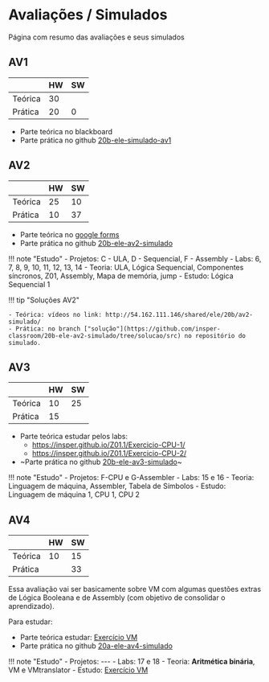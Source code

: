 # Avaliações / Simulados

Página com resumo das avaliações e seus simulados

## AV1

|         | HW | SW |
|---------|----|----|
| Teórica | 30 |    |
| Prática | 20 | 0  |

- Parte teórica no blackboard
- Parte prática no github [20b-ele-simulado-av1]( https://github.com/insper-classroom/20b-ele-simulado-av1)

## AV2

|         | HW | SW |
|---------|----|----|
| Teórica | 25 | 10 |
| Prática | 10 | 37 |

- Parte teórica no [google forms](https://docs.google.com/forms/d/e/1FAIpQLSeCtVXIBXCKqEem1DujLaT5ScfQsVmvl3o3i8eyGCJSZuvX8g/viewform?usp=sf_link)
- Parte prática no github [20b-ele-av2-simulado](https://github.com/insper-classroom/20b-ele-av2-simulado) 

!!! note "Estudo"
    -  Projetos:  C - ULA, D - Sequencial, F - Assembly
    - Labs: 6, 7, 8, 9, 10, 11, 12, 13, 14
    - Teoria: ULA, Lógica Sequencial, Componentes síncronos, Z01, Assembly, Mapa de memória, jump
    - Estudo: Lógica Sequencial 1

!!! tip "Soluções AV2"

    - Teórica: vídeos no link: http://54.162.111.146/shared/ele/20b/av2-simulado/
    - Prática: no branch ["solução"](https://github.com/insper-classroom/20b-ele-av2-simulado/tree/solucao/src) no repositório do simulado.
   
## AV3

|         | HW | SW |
|---------|----|----|
| Teórica | 10 | 25 |
| Prática | 15 |    |

- Parte teórica estudar pelos labs:
    - https://insper.github.io/Z01.1/Exercicio-CPU-1/
    - https://insper.github.io/Z01.1/Exercicio-CPU-2/
- ~Parte prática no github [20b-ele-av3-simulado](https://github.com/insper-classroom/20b-ele-av3-simulado)~



!!! note "Estudo"
    - Projetos: F-CPU e G-Assembler
    - Labs: 15 e 16
    - Teoria: Linguagem de máquina, Assembler, Tabela de Símbolos 
    - Estudo: Linguagem de máquina 1, CPU 1, CPU 2
    
## AV4

|         | HW | SW |
|---------|----|----|
| Teórica | 10 | 15 |
| Prática |    | 33 |

Essa avaliação vai ser basicamente sobre VM com algumas questões extras de Lógica Booleana e de Assembly (com objetivo de consolidar o aprendizado).

Para estudar:

- Parte teórica estudar: [Exercício VM](https://docs.google.com/spreadsheets/d/1dywPIHgpUztDtpqzuEuGzAuTlcK9ryVUTp9-b84stJ4/edit?usp=sharing)
- Parte prática no github [20a-ele-av4-simulado](https://github.com/Insper/2020a-Elementos-AV4-Simulado)

!!! note "Estudo"
    - Projetos: ---
    - Labs: 17 e 18
    - Teoria: **Aritmética binária**, VM e VMtranslator
    - Estudo: [Exercício VM](https://docs.google.com/spreadsheets/d/1dywPIHgpUztDtpqzuEuGzAuTlcK9ryVUTp9-b84stJ4/edit?usp=sharing)
